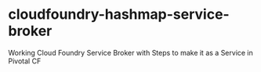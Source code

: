 # cloudfoundry-hashmap-service-broker
Working Cloud Foundry Service Broker with Steps to make it as a Service in Pivotal CF
